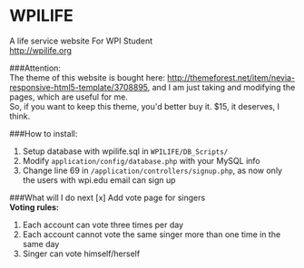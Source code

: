WPILIFE
=======

A life service website For WPI Student   
http://wpilife.org


###Attention:   
The theme of this website is bought here: http://themeforest.net/item/nevia-responsive-html5-template/3708895, and I am just taking and modifying the pages, which are useful for me.     
So, if you want to keep this theme, you'd better buy it. $15, it deserves, I think.   

###How to install:
1. Setup database with wpilife.sql in `WPILIFE/DB_Scripts/`   
2. Modify `application/config/database.php` with your MySQL info  
3. Change line 69 in `/application/controllers/signup.php`, as now only the users with wpi.edu email can sign up    


###What will I do next
[x] Add vote page for singers     
**Voting rules:**     
1. Each account can vote three times per day    
2. Each account cannot vote the same singer more than one time in the same day     
3. Singer can vote himself/herself    

